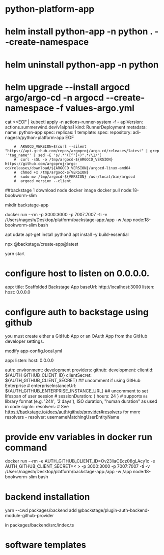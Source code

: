 # python-platform-app





# helm install python-app -n python . --create-namespace



# helm uninstall python-app -n python



# helm upgrade --install argocd argo/argo-cd  -n argocd --create-namespace -f values-argo.yml


cat <<EOF | kubectl apply -n actions-runner-system -f -
apiVersion: actions.summerwind.dev/v1alpha1
kind: RunnerDeployment
metadata:
  name: python-app
spec:
  replicas: 1
  template:
    spec:
      repository: adi-nagesh/python-platform-app
EOF




        #  ARGOCD_VERSION=$(curl --silent "https://api.github.com/repos/argoproj/argo-cd/releases/latest" | grep '"tag_name"' | sed -E 's/.*"([^"]+)".*/\1/')
        #  curl -sSL -o /tmp/argocd-${ARGOCD_VERSION} https://github.com/argoproj/argo-cd/releases/download/${ARGOCD_VERSION}/argocd-linux-amd64
        #  chmod +x /tmp/argocd-${VERSION}
        #  sudo mv /tmp/argocd-${VERSION} /usr/local/bin/argocd 
        #  argocd version --client


##backstage
1 download node docker image 
docker pull node:18-bookworm-slim

 mkdir backstage-app


 docker run --rm -p 3000:3000 -p 7007:7007 -ti -v /Users/nagesh/Desktop/platform/backstage-app:/app -w /app node:18-bookworm-slim bash


 apt udate 
 apt-get install python3
 apt install -y build-essential

 npx @backstage/create-app@latest

 yarn start 



 # configure host to listen on 0.0.0.0.

 app:
  title: Scaffolded Backstage App
  baseUrl: http://localhost:3000
  listen:
    host: 0.0.0.0

# configure auth to backstage using github

  you must create either a GitHub App or an OAuth App from the GitHub developer settings. 


  modify app-config.local.yml


  app:
  listen:
    host: 0.0.0.0

auth:
  environment: development
  providers:
    github:
      development:
        clientId: ${AUTH_GITHUB_CLIENT_ID}
        clientSecret: ${AUTH_GITHUB_CLIENT_SECRET}
        ## uncomment if using GitHub Enterprise
        # enterpriseInstanceUrl: ${AUTH_GITHUB_ENTERPRISE_INSTANCE_URL}
        ## uncomment to set lifespan of user session
        # sessionDuration: { hours: 24 } # supports `ms` library format (e.g. '24h', '2 days'), ISO duration, "human duration" as used in code
        signIn:
          resolvers:
            # See https://backstage.io/docs/auth/github/provider#resolvers for more resolvers
            - resolver: usernameMatchingUserEntityName

# provide env variables in docker run command 


 docker run --rm -e AUTH_GITHUB_CLIENT_ID=Ov23liaOEcz08gLAcy1c -e AUTH_GITHUB_CLIENT_SECRET=<   > -p 3000:3000  -p 7007:7007 -ti -v /Users/nagesh/Desktop/platform/backstage-app:/app -w /app node:18-bookworm-slim bash


# backend installation 

yarn --cwd packages/backend add @backstage/plugin-auth-backend-module-github-provider


in packages/backend/src/index.ts


# software templates 















